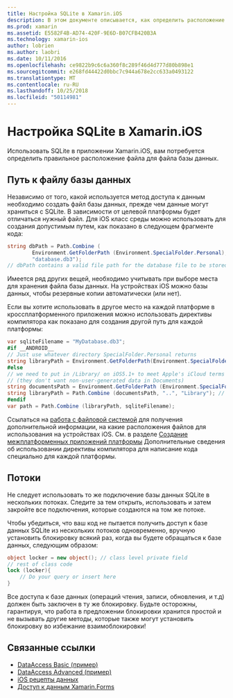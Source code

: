 ```yaml
---
title: Настройка SQLite в Xamarin.iOS
description: В этом документе описывается, как определить расположение для файла базы данных SQLite в приложении Xamarin.iOS. Эти понятия относятся независимо от того, механизм доступа выбранных данных.
ms.prod: xamarin
ms.assetid: E5582F4B-AD74-420F-9E6D-B07CFB420B3A
ms.technology: xamarin-ios
author: lobrien
ms.author: laobri
ms.date: 10/11/2016
ms.openlocfilehash: ce9822b9c6c6a360f8c289f46d4d777d80b898e1
ms.sourcegitcommit: e268fd44422d0bbc7c944a678e2cc633a0493122
ms.translationtype: MT
ms.contentlocale: ru-RU
ms.lasthandoff: 10/25/2018
ms.locfileid: "50114981"
---
```

# <a name="configuring-sqlite-in-xamarinios"></a>Настройка SQLite в Xamarin.iOS

Использовать SQLite в приложении Xamarin.iOS, вам потребуется определить правильное расположение файла для файла базы данных.

## <a name="database-file-path"></a>Путь к файлу базы данных

Независимо от того, какой используется метод доступа к данным необходимо создать файл базы данных, прежде чем данные могут храниться с SQLite. В зависимости от целевой платформы будет отличаться нужный файл. Для iOS класс среды можно использовать для создания допустимым путем, как показано в следующем фрагменте кода:

```csharp
string dbPath = Path.Combine (
        Environment.GetFolderPath (Environment.SpecialFolder.Personal),
        "database.db3");
// dbPath contains a valid file path for the database file to be stored
```

Имеется ряд других вещей, необходимо учитывать при выборе места для хранения файла базы данных. На устройствах iOS можно базы данных, чтобы резервные копии автоматически (или нет).

Если вы хотите использовать в другое место на каждой платформе в кроссплатформенного приложения можно использовать директивы компилятора как показано для создания другой путь для каждой платформы:

```csharp
var sqliteFilename = "MyDatabase.db3";
#if __ANDROID__
// Just use whatever directory SpecialFolder.Personal returns
string libraryPath = Environment.GetFolderPath(Environment.SpecialFolder.Personal); ;
#else
// we need to put in /Library/ on iOS5.1+ to meet Apple's iCloud terms
// (they don't want non-user-generated data in Documents)
string documentsPath = Environment.GetFolderPath (Environment.SpecialFolder.Personal); // Documents folder
string libraryPath = Path.Combine (documentsPath, "..", "Library"); // Library folder instead
#endif
var path = Path.Combine (libraryPath, sqliteFilename);
```

Ссылаться на [работа с файловой системой](~/ios/app-fundamentals/file-system.md) для получения дополнительной информации, на какие расположения файлов для использования на устройствах iOS. См. в разделе [Создание межплатформенных приложений платформы](~/cross-platform/app-fundamentals/building-cross-platform-applications/index.md) Дополнительные сведения об использовании директивы компилятора для написание кода специально для каждой платформы.

## <a name="threading"></a>Потоки

Не следует использовать то же подключение базы данных SQLite в нескольких потоках. Следите за тем открыть, использовать и затем закройте все подключения, которые создаются на том же потоке.

Чтобы убедиться, что ваш код не пытается получить доступ к базе данных SQLite из нескольких потоков одновременно, вручную установить блокировку всякий раз, когда вы будете обращаться к базе данных, следующим образом:

```csharp
object locker = new object(); // class level private field
// rest of class code
lock (locker){
    // Do your query or insert here
}
```

Все доступа к базе данных (операций чтения, записи, обновления, и т.д) должен быть заключен в ту же блокировку. Будьте осторожны, гарантируя, что работа в предложении блокировки хранится простой и не вызывать другие методы, которые также могут установить блокировку во избежание взаимоблокировки!


## <a name="related-links"></a>Связанные ссылки

- [DataAccess Basic (пример)](https://github.com/xamarin/mobile-samples/tree/master/DataAccess/Basic)
- [DataAccess Advanced (пример)](https://github.com/xamarin/mobile-samples/tree/master/DataAccess/Advanced)
- [iOS рецепты данных](https://github.com/xamarin/recipes/tree/master/Recipes/ios/data/sqlite)
- [Доступ к данным Xamarin.Forms](~/xamarin-forms/app-fundamentals/databases.md)
